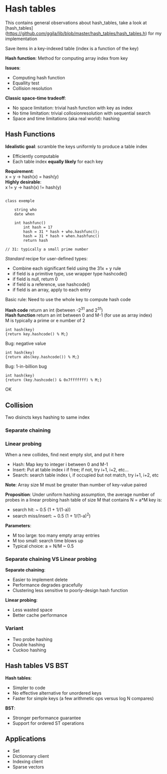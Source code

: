 # Hash tables

This contains general observations about hash\_tables, take a look at [hash\_tables] (https://github.com/ggila/lib/blob/master/hash_tables/hash_tables.h) for my implementation

Save items in a key-indexed table (index is a function of the key)

**Hash function**: Method for computing array index from key

**Issues**:

* Computing hash function
* Equallity test
* Collision resolution

**Classic space-time tradeoff**:

* No space limitation: trivial hash function with key as index
* No time limitation: trivial collosionresolution with sequential search
* Space and time limitations (aka real world): hashing

## Hash Functions

**Idealistic goal**: scramble the keys uniformly to produce a table index

* Efficiently computable
* Each table index **equally likely** for each key

**Requirement**:  
x = y -> hash(x) = hash(y)  
**Highly desirable**:  
x != y -> hash(x) != hash(y)

```

class exemple

	string who
	date when

	int hashfunc()
		int hash = 17
		hash = 31 * hash + who.hashfunc();
		hash = 31 * hash + when.hashfunc()
		return hash

// 31: typically a small prime number
```

*Standard* recipe for user-defined types:

* Combine each significant field using the 31x + y rule
* if field is a primitive type, use wrapper type hashcode()
* if field is null, return 0
* if field is a reference, use hashcode()
* if field is an array, apply to each entry

Basic rule: Need to use the whole key to compute hash code

**Hash code** return an int (between -2<sup>31</sup> and 2<sup>31</sup>)  
**Hash function** return an int between 0 and M-1 (for use as array index)  
M is typically a prime or e number of 2

```
int hash(key)
{return key.hashcode() % M;}
```
Bug: negative value

```
int hash(key)
{return abs(key.hashcode()) % M;}
```
Bug: 1-in-billion bug

```
int hash(key)
{return (key.hashcode() & 0x7fffffff) % M;}
```
OK

## Collision

Two disincts keys hashing to same index

### Separate chaining

### Linear probing
When a new collides, find next empty slot, and put it here

* Hash: Map key to integer i between 0 and M-1
* Insert: Put at table index i if free; if not, try i+1, i+2, etc...
* Search: search table index i, if occupied but not match, try i+1, i+2, etc

**Note**: Array size M must be greater than number of key-value paired

**Proposition**: Under uniform hashing assumption, the average number of probes in a linear probing hash table of size M that contains N = a*M key is:
* search hit: ~ 0.5 (1 + 1/(1-a))
* search miss/insert: ~ 0.5 (1 + 1/(1-a)<sup>2</sup>)

**Parameters**:

* M too large: too many empty array entries
* M too small: search time blows up
* Typical choice: a = N/M ~ 0.5

### Separate chaining VS Linear probing

**Separate chaining**:

* Easier to implement delete
* Performance degrades gracefully
* Clustering less sensitive to poorly-design hash function

**Linear probing**:

* Less wasted space
* Better cache performance

### Variant

* Two probe hashing
* Double hashing
* Cuckoo hashing

## Hash tables VS BST

**Hash tables**:

* Simpler to code
* No effective alternative for unordered keys
* Faster for simple keys (a few arithmetic ops versus log N compares)

**BST**:

* Stronger performance guarantee
* Support for ordered ST operations

## Applications

* Set
* Dictionnary client
* Indexing client
* Sparse vectors
